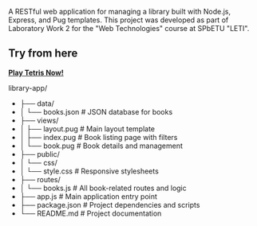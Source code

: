 A RESTful web application for managing a library built with Node.js, Express, and Pug templates. This project was developed as part of Laboratory Work 2 for the "Web Technologies" course at SPbETU "LETI".

## Try from here

[**Play Tetris Now!**](https://saicooo.github.io/library-manger)

library-app/
- ├── data/
- │   └── books.json              # JSON database for books
- ├── views/
- │   ├── layout.pug              # Main layout template
- │   ├── index.pug               # Book listing page with filters
- │   └── book.pug                # Book details and management
- ├── public/
- │   └── css/
- │       └── style.css           # Responsive stylesheets
- ├── routes/
- │   └── books.js                # All book-related routes and logic
- ├── app.js                      # Main application entry point
- ├── package.json                # Project dependencies and scripts
- └── README.md                   # Project documentation



